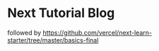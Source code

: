 # Next Tutorial Blog

followed by https://github.com/vercel/next-learn-starter/tree/master/basics-final
